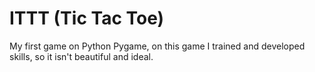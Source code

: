 # ITTT (Tic Tac Toe)
My first game on Python Pygame, on this game I trained and developed skills, so it isn't beautiful and ideal.
